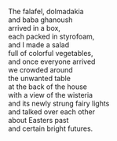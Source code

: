 The falafel, dolmadakia   
and baba ghanoush  
arrived in a box,  
each packed in styrofoam,  
and I made a salad  
full of colorful vegetables,  
and once everyone arrived  
we crowded around  
the unwanted table  
at the back of the house  
with a view of the wisteria  
and its newly strung fairy lights  
and talked over each other  
about Easters past  
and certain bright futures.  
